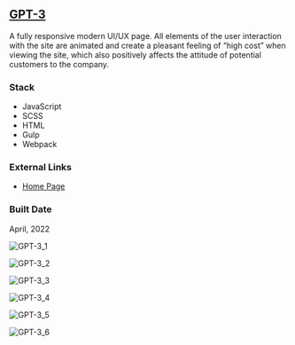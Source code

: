 [GPT-3](https://pet-gpt-3.web.app/)
----------------------------------------------------------------------------

A fully responsive modern UI/UX page. All elements of the user interaction with the site are animated and create a pleasant feeling of “high cost” when viewing the site, which also positively affects the attitude of potential customers to the company.

### Stack

*   JavaScript
*   SCSS
*   HTML
*   Gulp
*   Webpack

### External Links

*   [Home Page](https://pet-gpt-3.web.app/)

### Built Date

April, 2022

![GPT-3_1](https://firebasestorage.googleapis.com/v0/b/petrinich-sergey----portfolio.appspot.com/o/PET_GPT-3%2FGPT-3_1.jpg?alt=media&token=f910fff7-1b06-4731-98c5-debdd9048d03)

![GPT-3_2](https://firebasestorage.googleapis.com/v0/b/petrinich-sergey----portfolio.appspot.com/o/PET_GPT-3%2FGPT-3_2.jpg?alt=media&token=598270d9-55c0-49fd-b8b2-5d88dbafcdc5)

![GPT-3_3](https://firebasestorage.googleapis.com/v0/b/petrinich-sergey----portfolio.appspot.com/o/PET_GPT-3%2FGPT-3_3.jpg?alt=media&token=955ef48a-afa9-4bfd-8cb7-07c3c9b1c67b)

![GPT-3_4](https://firebasestorage.googleapis.com/v0/b/petrinich-sergey----portfolio.appspot.com/o/PET_GPT-3%2FGPT-3_4.jpg?alt=media&token=b92944d7-4f86-4cce-a048-6e3402688c39)

![GPT-3_5](https://firebasestorage.googleapis.com/v0/b/petrinich-sergey----portfolio.appspot.com/o/PET_GPT-3%2FGPT-3_5.jpg?alt=media&token=8dffcf6c-5111-4f0a-af6c-90bd97a3d918)

![GPT-3_6](https://firebasestorage.googleapis.com/v0/b/petrinich-sergey----portfolio.appspot.com/o/PET_GPT-3%2FGPT-3_6.jpg?alt=media&token=e1b94ac3-be46-4c75-8c12-e63c93784b03)
